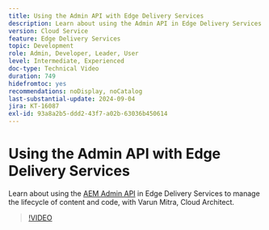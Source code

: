 ```yaml
---
title: Using the Admin API with Edge Delivery Services
description: Learn about using the Admin API in Edge Delivery Services to manage the lifecycle of content and code.
version: Cloud Service
feature: Edge Delivery Services
topic: Development
role: Admin, Developer, Leader, User
level: Intermediate, Experienced
doc-type: Technical Video
duration: 749
hidefromtoc: yes
recommendations: noDisplay, noCatalog
last-substantial-update: 2024-09-04
jira: KT-16087
exl-id: 93a8a2b5-ddd2-43f7-a02b-63036b450614
---
```

# Using the Admin API with Edge Delivery Services

Learn about using the [AEM Admin API](https://www.aem.live/docs/admin.html) in Edge Delivery Services to manage the lifecycle of content and code, with Varun Mitra, Cloud Architect.

>[!VIDEO](https://video.tv.adobe.com/v/3433158/?learn=on)

